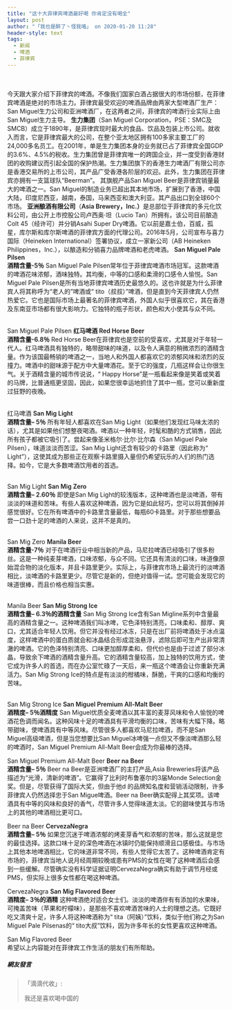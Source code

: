 ```yaml
---
title: "这十大菲律宾啤酒最好喝 你肯定没有喝全"
layout: post
author: "「我也是醉了丶怪我咯」 on 2020-01-20 11:28"
header-style: text
tags:
  - 新闻
  - 啤酒
  - 菲律宾
---
```


<br>
<br>
今天跟大家介绍下菲律宾的啤酒。不像我们国家白酒占据很大的市场份额，在菲律宾啤酒是绝对的市场主力。菲律宾最受欢迎的啤酒品牌由两家大型啤酒厂生产：San Miguel生力公司和亚洲啤酒厂，在这两者之间，菲律宾的啤酒行业实际上由San Miguel生力主导。
<span style="font-weight: 600;">生力集团</span>（San Miguel Corporation，PSE：SMC及SMCB）成立于1890年，是菲律宾现时最大的食品、饮品及包装上市公司。就收入而言，它是菲律宾最大的公司，在整个亚太地区拥有100多家主要工厂的24,000多名员工。在2001年，单是生力集团本身的业务就已占了菲律宾全国GDP的3.6%、4.5%的税收。生力集团曾是菲律宾唯一的跨国企业，并一度受到香港财团的收购建议而引起全国的保护热潮。生力集团旗下的香港生力啤酒厂有限公司亦是香港交易所的上市公司，其产品广受香港各阶层的欢迎。此外，生力集团在菲律宾亦拥有一支篮球队“Beerman”。
其旗舰产品San Miguel Beer是菲律宾销量最大的啤酒之一。San Miguel的制造业务已超出其本地市场，扩展到了香港，中国大陆，印度尼西亚，越南，泰国，马来西亚和澳大利亚。其产品出口到全球60个市场。
<span style="font-weight: 600;">亚洲酿酒有限公司</span>（<span style="font-weight: 600;">Asia Brewery，Inc.）</span>是总部位于菲律宾的多元化饮料公司，由公开上市控股公司卢西奥·坦（Lucio Tan）所拥有。该公司目前酿造Colt 45（经许可）并分销Asahi Super Dry啤酒。它以前是嘉士伯，百威，孤星，库尔斯和库尔斯啤酒的菲律宾方面的代理公司。2016年5月，公司宣布与喜力国际（Heineken International）签署协议，成立一家新公司（AB Heineken Philippines，Inc.），以酿造和分销喜力品牌啤酒和老虎啤酒。
<span style="font-weight: 600;">San Miguel Pale Pilsen</span>
<b><br></b><span style="font-weight: 600;">酒精含量-5％</span>&nbsp;San Miguel Pale Pilsen常年位于菲律宾啤酒市场冠军。这款啤酒的啤酒花味浓郁，酒味独特。其均衡，中等的口感和柔滑的口感令人愉悦。San Miguel Pale Pilsen是所有当地菲律宾啤酒历史最悠久的。这也许就是为什么菲律宾人将其称呼为“老人的”啤酒或“ tito（叔叔）”啤酒，但是直到今天菲律宾人仍然热爱它。它也是国际市场上最著名的菲律宾啤酒，外国人似乎很喜欢它，其在香港及东南亚市场都有很大影响力。它独特的瓶子形状，颜色和大小使其与众不同。<br>
<br>


San Miguel Pale Pilsen
<span style="font-weight: 600;">红马啤酒 Red Horse Beer</span>
<b><br></b><span style="font-weight: 600;">酒精含量-6.8％</span>&nbsp;Red Horse Beer在菲律宾也是空前的受喜欢，尤其是对于年轻一代人。红马啤酒具有独特的，略带甜味的味道，以及令人满意的稍微浓烈的酒精含量。作为该国最畅销的啤酒之一，当地人和外国人都喜欢它的浓郁风味和浓烈的反撞力。啤酒中的甜味源于配方中大量啤酒花。至于它的强度，几瓶这样会让你很生气。关于酒精含量的城市传说说，“ Happy Horse”是一瓶看起来像是笑着或笑着的马牌，比普通瓶更坚固，因此，如果您很幸运地抓住了其中一瓶，您可以重新度过狂野的夜晚。<br>
<br>


红马啤酒
<span style="font-weight: 600;">San Mig Light</span>
<b><br></b><span style="font-weight: 600;">酒精含量– 5％</span>&nbsp;所有年轻人都喜欢在San Mig Light（如果他们发现红马味太浓的话），尤其是如果他们想整夜喝酒。啤酒以一种年轻，时髦和酷的方式销售，因此所有孩子都被它吸引了。尝起来像圣米格尔·比尔·比尔森（San Miguel Pale Pilsen），味道淡淡而苦涩。San Mig Light还含有较少的卡路里（因此称为“ Light”），这使其成为那些正在观察卡路里摄入量但仍希望玩乐的人们的热门选择。如今，它是大多数啤酒饮用者的首选。<br>
<br>


San Mig Light
<span style="font-weight: 600;">San Mig Zero</span>
<b><br></b><span style="font-weight: 600;">酒精含量– 2.60％</span>&nbsp;即使是San Mig Light的较浅版本，这种啤酒也是淡啤酒，带有淡淡的味道和苦味。有些人喜欢这种啤酒，因为它是如此轻巧，您可以将其倒掉并感觉很好。它在所有啤酒中的卡路里含量最低，每瓶60卡路里。对于那些想要品尝一口劲十足的啤酒的人来说，这并不是真的。<br>
<br>


San Mig Zero
<span style="font-weight: 600;">Manila Beer</span>
<b><br></b><span style="font-weight: 600;">酒精含量-7％</span>&nbsp;对于在啤酒行业中相当新的产品，马尼拉啤酒已经吸引了很多粉丝。这是一种纯麦芽啤酒，口味浓郁，与众不同。它还具有清淡的口味，味道像原始混合物的淡化版本，并且卡路里更少。实际上，与菲律宾市场上最流行的淡啤酒相比，淡啤酒的卡路里更少。尽管它是新的，但绝对值得一试。您可能会发现它的味道很棒，而且价格也相当实惠。<br>
<br>


Manila Beer
<span style="font-weight: 600;">San Mig Strong Ice</span>
<b><br></b><span style="font-weight: 600;">酒精含量– 6.3％的酒精含量</span>&nbsp;San Mig Strong Ice含有San Migline系列中含量最高的酒精含量之一。这种啤酒我们叫冰啤，它色泽特别清亮，口味柔和、醇厚、爽口，尤其适合年轻人饮用。但它并没有经过冰冻，只是在出厂前将啤酒处于冰点温度，这样啤酒中的蛋白质就会和冰晶结合形成混浊悬浮，滤除后即可生产出非常清澈的啤酒。它的色泽特别清亮、口味更加醇厚柔和，但代价也是由于过滤了部分冰晶，导致余下啤酒的酒精含量升高。它的酒精含量较高，加上独特的饮用方式，使它成为许多人的首选，而在办公室忙碌了一天后，来一瓶这个啤酒会让你重新充满活力。San Mig Strong Ice的特点是有淡淡的柑橘味，酥脆，干爽的口感和均衡的苦味。<br>
<br>


San Mig Strong Ice
<span style="font-weight: 600;">San Miguel Premium All-Malt Beer</span><br><span style="font-weight: 600;">酒精度– 5％酒精度</span>
San Miguel优质全麦啤酒以其丰富的麦芽风味和令人愉悦的啤酒花色调而闻名。这种风味十足的啤酒具有平滑均衡的口味，苦味有大幅下降。略带甜味，使啤酒具有中等风味。尽管很多人都喜欢马尼拉啤酒，而不是San Miguel高级啤酒，但是当您想要比San Miguel冰啤强一点但又不像淡啤酒那么轻的啤酒时，San Miguel Premium All-Malt Beer会成为你最棒的选择。
<br>


San Miguel Premium All-Malt Beer
<span style="font-weight: 600;">Beer na Beer</span>
<b><br></b><span style="font-weight: 600;">酒精含量– 5％</span>&nbsp;Beer na Beer是亚洲啤酒厂的主打产品,Asia Breweries将该产品描述为“光滑，清新的啤酒”。它赢得了比利时布鲁塞尔的3届Monde Selection金奖。但是，尽管获得了国际大奖，但由于他d 的品牌知名度和营销活动限制，许多菲律宾人仍然选择忠于San Migue啤酒。Beer na Beer确实配得上其奖项。该啤酒具有中等的风味和良好的香气，尽管许多人觉得味道太淡。它的甜味使其与市场上的其他的啤酒相比更可口。
<br>


Beer na Beer
<span style="font-weight: 600;">CervezaNegra</span><br><span style="font-weight: 600;">酒精含量– 5％</span>
如果您沉迷于啤酒浓郁的烤麦芽香气和浓郁的苦味，那么这就是您的最佳选择。这款口味十足的深色啤酒在冰镇时仍能保持顺滑且口感极佳。与市场上其他本地啤酒相比，它的味道非常不同，有些人觉得它太苦了。这种啤酒肯定有市场的，菲律宾当地人说月经周期较晚或患有PMS的女性在喝了这种啤酒后会感到一些缓解。尽管确实没有科学证据证明CervezaNegra确实有助于调节月经或PMS，但实际上很多女性都在喝这种啤酒。
<br>


CervezaNegra
<span style="font-weight: 600;">San Mig Flavored Beer</span>
<b><br></b><span style="font-weight: 600;">酒精度– 3％的酒精</span>&nbsp;这种啤酒绝对适合女士们。淡淡的啤酒伴有有添加的水果味，可掩盖苦味（苹果和柠檬味），是那些不喜欢啤酒苦味的人士的理想之选。它既好吃又清爽十足，许多人将这种啤酒称为“ tita（阿姨）”饮料，类似于他们称之为San Miguel Pale Pilsenas的“ tito大叔”饮料，因为许多年长的女性更喜欢这种啤酒。
<br>


San Mig Flavored Beer
<br>希望以上内容能对在菲律宾工作生活的朋友们有所帮助。
<input type="hidden" value="菲乐园提供"><br>

##### 網友發言 
> 「滴滴代收」:
> <p>我还是喜欢喝中国的</p>


